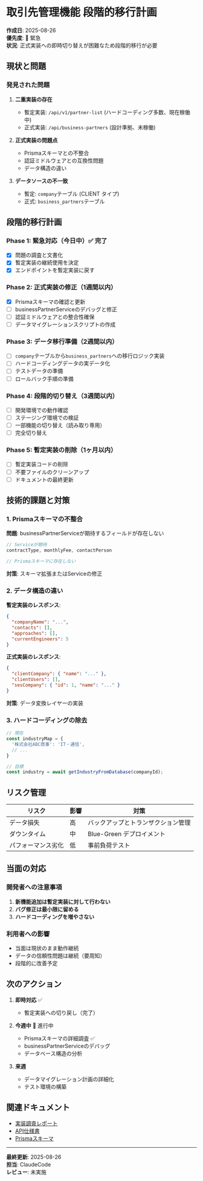 # 取引先管理機能 段階的移行計画
**作成日**: 2025-08-26  
**優先度**: 🔴 緊急  
**状況**: 正式実装への即時切り替えが困難なため段階的移行が必要

## 現状と問題

### 発見された問題
1. **二重実装の存在**
   - 暫定実装: `/api/v1/partner-list` (ハードコーディング多数、現在稼働中)
   - 正式実装: `/api/business-partners` (設計準拠、未稼働)

2. **正式実装の問題点**
   - Prismaスキーマとの不整合
   - 認証ミドルウェアとの互換性問題
   - データ構造の違い

3. **データソースの不一致**
   - 暫定: `company`テーブル (CLIENT タイプ)
   - 正式: `business_partners`テーブル

## 段階的移行計画

### Phase 1: 緊急対応（今日中）✅ 完了
- [x] 問題の調査と文書化
- [x] 暫定実装の継続使用を決定
- [x] エンドポイントを暫定実装に戻す

### Phase 2: 正式実装の修正（1週間以内）
- [x] Prismaスキーマの確認と更新
- [ ] businessPartnerServiceのデバッグと修正
- [ ] 認証ミドルウェアとの整合性確保
- [ ] データマイグレーションスクリプトの作成

### Phase 3: データ移行準備（2週間以内）
- [ ] `company`テーブルから`business_partners`への移行ロジック実装
- [ ] ハードコーディングデータの実データ化
- [ ] テストデータの準備
- [ ] ロールバック手順の準備

### Phase 4: 段階的切り替え（3週間以内）
- [ ] 開発環境での動作確認
- [ ] ステージング環境での検証
- [ ] 一部機能の切り替え（読み取り専用）
- [ ] 完全切り替え

### Phase 5: 暫定実装の削除（1ヶ月以内）
- [ ] 暫定実装コードの削除
- [ ] 不要ファイルのクリーンアップ
- [ ] ドキュメントの最終更新

## 技術的課題と対策

### 1. Prismaスキーマの不整合
**問題**: businessPartnerServiceが期待するフィールドが存在しない
```typescript
// Serviceが期待
contractType, monthlyFee, contactPerson

// Prismaスキーマに存在しない
```
**対策**: スキーマ拡張またはServiceの修正

### 2. データ構造の違い
**暫定実装のレスポンス**:
```json
{
  "companyName": "...",
  "contacts": [],
  "approaches": [],
  "currentEngineers": 5
}
```

**正式実装のレスポンス**:
```json
{
  "clientCompany": { "name": "..." },
  "clientUsers": [],
  "sesCompany": { "id": 1, "name": "..." }
}
```
**対策**: データ変換レイヤーの実装

### 3. ハードコーディングの除去
```typescript
// 現在
const industryMap = {
  '株式会社ABC商事': 'IT・通信',
  // ...
}

// 目標
const industry = await getIndustryFromDatabase(companyId);
```

## リスク管理

| リスク | 影響 | 対策 |
|--------|------|------|
| データ損失 | 高 | バックアップとトランザクション管理 |
| ダウンタイム | 中 | Blue-Green デプロイメント |
| パフォーマンス劣化 | 低 | 事前負荷テスト |

## 当面の対応

### 開発者への注意事項
1. **新機能追加は暫定実装に対して行わない**
2. **バグ修正は最小限に留める**
3. **ハードコーディングを増やさない**

### 利用者への影響
- 当面は現状のまま動作継続
- データの信頼性問題は継続（要周知）
- 段階的に改善予定

## 次のアクション

1. **即時対応** ✅
   - 暫定実装への切り戻し（完了）

2. **今週中** 🔄 進行中
   - Prismaスキーマの詳細調査 ✅
   - businessPartnerServiceのデバッグ
   - データベース構造の分析

3. **来週**
   - データマイグレーション計画の詳細化
   - テスト環境の構築

## 関連ドキュメント
- [実装調査レポート](./2025-08-26_BusinessPartner_Implementation_Issue_Report.md)
- [API仕様書](/backend/docs/api/business-partners.md)
- [Prismaスキーマ](/backend/prisma/schema.prisma)

---
**最終更新**: 2025-08-26  
**担当**: ClaudeCode  
**レビュー**: 未実施